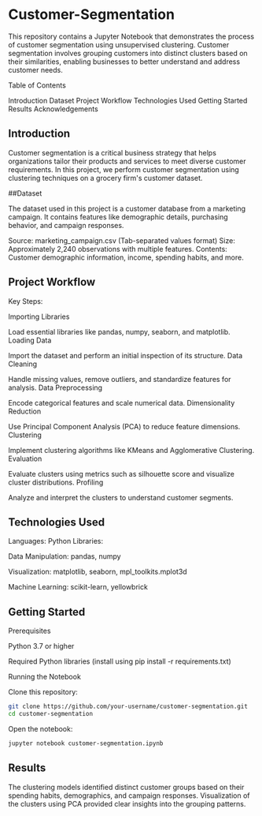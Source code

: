 # Customer-Segmentation

This repository contains a Jupyter Notebook that demonstrates the process of customer segmentation using unsupervised clustering. Customer segmentation involves grouping customers into distinct clusters based on their similarities, enabling businesses to better understand and address customer needs.

Table of Contents

Introduction
Dataset
Project Workflow
Technologies Used
Getting Started
Results
Acknowledgements


## Introduction

Customer segmentation is a critical business strategy that helps organizations tailor their products and services to meet diverse customer requirements. In this project, we perform customer segmentation using clustering techniques on a grocery firm's customer dataset.

##Dataset

The dataset used in this project is a customer database from a marketing campaign. It contains features like demographic details, purchasing behavior, and campaign responses.

Source: marketing_campaign.csv (Tab-separated values format)
Size: Approximately 2,240 observations with multiple features.
Contents: Customer demographic information, income, spending habits, and more.

## Project Workflow

Key Steps:

Importing Libraries

  Load essential libraries like pandas, numpy, seaborn, and matplotlib.
Loading Data

  Import the dataset and perform an initial inspection of its structure.
Data Cleaning

  Handle missing values, remove outliers, and standardize features for analysis.
Data Preprocessing

  Encode categorical features and scale numerical data.
Dimensionality Reduction

  Use Principal Component Analysis (PCA) to reduce feature dimensions.
Clustering

  Implement clustering algorithms like KMeans and Agglomerative Clustering.
Evaluation

  Evaluate clusters using metrics such as silhouette score and visualize cluster distributions.
Profiling

  Analyze and interpret the clusters to understand customer segments.

## Technologies Used

Languages: Python
Libraries:

Data Manipulation: pandas, numpy

Visualization: matplotlib, seaborn, mpl_toolkits.mplot3d

Machine Learning: scikit-learn, yellowbrick

## Getting Started

Prerequisites

Python 3.7 or higher

Required Python libraries (install using pip install -r requirements.txt)

Running the Notebook

Clone this repository:
```bash
git clone https://github.com/your-username/customer-segmentation.git
cd customer-segmentation
```

Open the notebook:
```bash
jupyter notebook customer-segmentation.ipynb
```

## Results
The clustering models identified distinct customer groups based on their spending habits, demographics, and campaign responses.
Visualization of the clusters using PCA provided clear insights into the grouping patterns.
